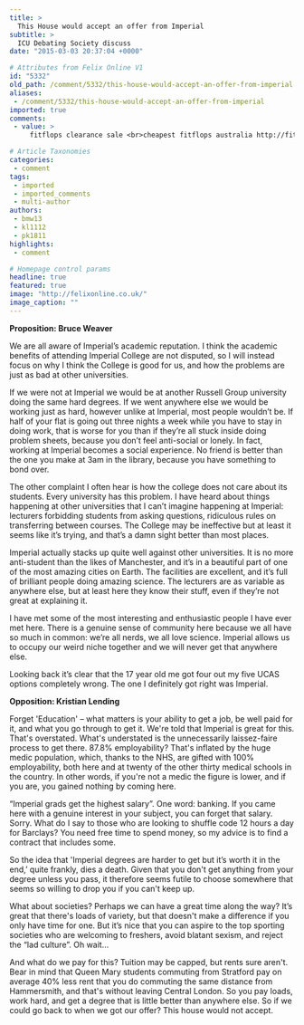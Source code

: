 ```yaml
---
title: >
  This House would accept an offer from Imperial
subtitle: >
  ICU Debating Society discuss
date: "2015-03-03 20:37:04 +0000"

# Attributes from Felix Online V1
id: "5332"
old_path: /comment/5332/this-house-would-accept-an-offer-from-imperial
aliases:
 - /comment/5332/this-house-would-accept-an-offer-from-imperial
imported: true
comments:
 - value: >
     fitflops clearance sale <br>cheapest fitflops australia http://fitflopsau.blogspot.com/,fitflops clearance sale <br>cheapest fitflops australia http://fitflopsau.blogspot.com/,birkenstock online discount <br>discount birkenstocks http://birkenstockaustraliamalls.com/,birkenstock online discount <br>discount birkenstocks http://birkenstockaustraliamalls.com/,A preview of the song can be seen on Shakira's official YouTube sheet. Being physically unable carry out in my beloved game, poker provided me with a predicament. Also, make note of which card own put up for market. <br>crÃ©dits fut rapidement http://creditsfut.com/,A preview of the song can be seen on Shakira's official YouTube sheet. Being physically unable carry out in my beloved game, poker provided me with a predicament. Also, make note of which card own put up for market. <br>crÃ©dits fut rapidement http://creditsfut.com/,cristian louboutin <br>christian louboutin outlet online http://christianlouboutincanadaoutlet.blogspot.com/,cristian louboutin <br>christian loubouti

# Article Taxonomies
categories:
 - comment
tags:
 - imported
 - imported_comments
 - multi-author
authors:
 - bmw13
 - kl1112
 - pk1811
highlights:
 - comment

# Homepage control params
headline: true
featured: true
image: "http://felixonline.co.uk/"
image_caption: ""
---
```


__Proposition: Bruce Weaver__

We are all aware of Imperial’s academic reputation. I think the academic benefits of attending Imperial College are not disputed, so I will instead focus on why I think the College is good for us, and how the problems are just as bad at other universities.

If we were not at Imperial we would be at another Russell Group university doing the same hard degrees. If we went anywhere else we would be working just as hard, however unlike at Imperial, most people wouldn’t be. If half of your flat is going out three nights a week while you have to stay in doing work, that is worse for you than if they’re all stuck inside doing problem sheets, because you don’t feel anti-social or lonely. In fact, working at Imperial becomes a social experience. No friend is better than the one you make at 3am in the library, because you have something to bond over.

The other complaint I often hear is how the college does not care about its students. Every university has this problem. I have heard about things happening at other universities that I can’t imagine happening at Imperial: lecturers forbidding students from asking questions, ridiculous rules on transferring between courses. The College may be ineffective but at least it seems like it’s trying, and that’s a damn sight better than most places.

Imperial actually stacks up quite well against other universities. It is no more anti-student than the likes of Manchester, and it’s in a beautiful part of one of the most amazing cities on Earth. The facilities are excellent, and it’s full of brilliant people doing amazing science. The lecturers are as variable as anywhere else, but at least here they know their stuff, even if they’re not great at explaining it.

I have met some of the most interesting and enthusiastic people I have ever met here. There is a genuine sense of community here because we all have so much in common: we’re all nerds, we all love science. Imperial allows us to occupy our weird niche together and we will never get that anywhere else.

Looking back it’s clear that the 17 year old me got four out my five UCAS options completely wrong. The one I definitely got right was Imperial.

__Opposition: Kristian Lending__

Forget 'Education' – what matters is your ability to get a job, be well paid for it, and what you go through to get it. We're told that Imperial is great for this. That's overstated. What's understated is the unnecessarily laissez-faire process to get there. 87.8% employability? That's inflated by the huge medic population, which, thanks to the NHS, are gifted with 100% employability, both here and at twenty of the other thirty medical schools in the country. In other words, if you're not a medic the figure is lower, and if you are, you gained nothing by coming here.

“Imperial grads get the highest salary”. One word: banking. If you came here with a genuine interest in your subject, you can forget that salary. Sorry. What do I say to those who are looking to shuffle code 12 hours a day for Barclays? You need free time to spend money, so my advice is to find a contract that includes some.

So the idea that 'Imperial degrees are harder to get but it’s worth it in the end,’ quite frankly, dies a death. Given that you don't get anything from your degree unless you pass, it therefore seems futile to choose somewhere that seems so willing to drop you if you can't keep up.

What about societies? Perhaps we can have a great time along the way? It’s great that there's loads of variety, but that doesn't make a difference if you only have time for one. But it’s nice that you can aspire to the top sporting societies who are welcoming to freshers, avoid blatant sexism, and reject the “lad culture”. Oh wait...

And what do we pay for this? Tuition may be capped, but rents sure aren't. Bear in mind that Queen Mary students commuting from Stratford pay on average 40% less rent that you do commuting the same distance from Hammersmith, and that's without leaving Central London. So you pay loads, work hard, and get a degree that is little better than anywhere else. So if we could go back to when we got our offer? This house would not accept.

